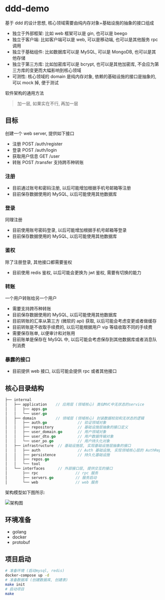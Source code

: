 # ddd-demo

基于 ddd 的设计思想, 核心领域需要由纯内存对象+基础设施的抽象的接口组成

* 独立于外部框架: 比如 web 框架可以是 gin, 也可以是 beego
* 独立于客户端: 比如客户端可以是 web, 可以是移动端, 也可以是其他服务 rpc 调用
* 独立于基础组件: 比如数据库可以是 MySQL, 可以是 MongoDB, 也可以是其他存储
* 独立于第三方库: 比如加密库可以是 bcrypt, 也可以是其他加密库, 不会应为第三方库的变更而大幅影响到核心领域
* 可测性: 核心领域的 domain 是纯内存对象, 依赖的基础设施的接口是抽象的, 可以 mock 掉, 便于测试

软件架构的通用方法

> 加一层, 如果实在不行, 再加一层

## 目标

创建一个 web server, 提供如下接口

* 注册 POST /auth/register
* 登录 POST /auth/login
* 获取用户信息 GET /user
* 转账 POST /transfer 支持跨币种转账

### 注册

* 目前通过账号和密码注册, 以后可能增加根据手机号邮箱等注册
* 目前保存数据使用的 MySQL, 以后可能使用其他数据库

### 登录

同理注册

* 目前使用账号密码登录, 以后可能增加根据手机号邮箱等登录
* 目前保存数据使用的 MySQL, 以后可能使用其他数据库

### 鉴权

除了注册登录, 其他接口都需要鉴权

* 目前使用 redis 鉴权, 以后可能会更换为 jwt 鉴权, 需要有切换的能力

### 转账

一个用户转账给另一个用户

* 需要支持跨币种转账
* 目前保存数据使用的 MySQL, 以后可能使用其他数据库
* 目前转账的汇率从第三方 (微软的 api) 获取, 以后可能会考虑变更或者做缓存
* 目前转账是不收取手续费的, 以后可能根据用户 vip 等级收取不同的手续费
* 需要保存账单, 以便审计和对账用
* 目前账单是保存在 MySQL 中, 以后可能会考虑保存到其他数据库或者消息队列消费

### 暴露的接口

* 目前提供 web 接口, 以后可能会提供 rpc 或者其他接口

## 核心目录结构

```go
├── internal
│   ├── application    // 应用层 (领域核心) 类似MVC中无状态的service
│   │   ├── apps.go
│   │   └── user.go
│   ├── domain         // 领域层 (领域核心) 封装数据校验和无状态的逻辑
│   │   ├── auth.go              // 验证领域对象
│   │   ├── repository           // 基础设施层抽象的接口定义
│   │   ├── user_domain.go       // 用户领域对象
│   │   ├── user_dto.go          // 用户数据传输对象
│   │   └── user_po.go           // 用户持久化对象
│   ├── infrastructure  // 基础设施层, 实现基础设施层抽象的接口
│   │   ├── auth                 // Auth 基础设施, 实现领域核心层的 AuthRepo 接口
│   │   ├── persistence          // 持久化基础设施
│   │   ├── repos.go
│   │   └── tool    
│   └── interfaces      // 外部接口层, 提供交互的接口
│       ├── rpc                 // rpc 服务
│       ├── servers.go          // 服务启动
│       └── web                 // web 服务
```

架构模型如下图所示:

![架构图](https://docs.google.com/drawings/d/e/2PACX-1vQ5ps72uaZcEJzwnJbPhzUfEeBbN6CJ04j7hl2i3K2HHatNcsoyG2tgX2vnrN5xxDKLp5Jm5bzzmZdv/pub?w=960&h=657)

## 环境准备

* golang
* docker
* protobuf

## 项目启动

```bash
# 准备环境 (启动mysql, redis)
docker-compose up -d
# 准备数据库 (创建数据库, 创建表)
make init
# 启动项目
make
```
